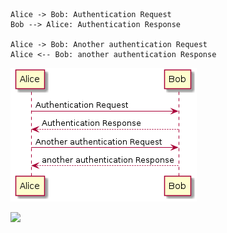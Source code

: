 ```plantuml
Alice -> Bob: Authentication Request
Bob --> Alice: Authentication Response

Alice -> Bob: Another authentication Request
Alice <-- Bob: another authentication Response
```
![](plantuml-images/acaa833b0d9b8086a688680adabd34bb7ab81c9e.png)

![](random.png)

